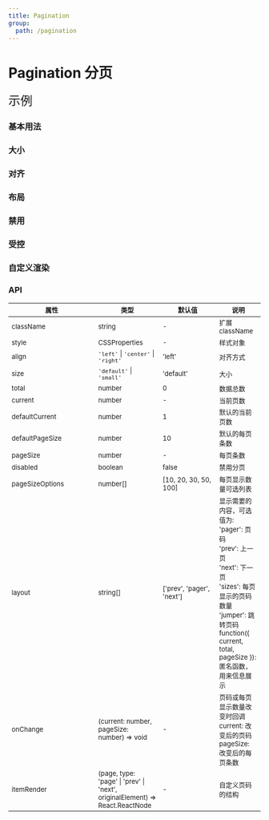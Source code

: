 ```yaml
---
title: Pagination
group:
  path: /pagination
---
```


# Pagination 分页

<font size='5'>示例</font>

### 基本用法

<code src="./demo/Basic.tsx"></code>

### 大小

<code src="./demo/Size.tsx" desc="内置了 2 种大小供选择，'small' | 'default', 默认为 'default'"></code>

### 对齐

<code src="./demo/Align.tsx" desc="设置 align 属性控制对齐, 'left' | 'center' | 'right' , 默认值为'left'"></code>

### 布局

<code src="./demo/Layout.tsx" desc="设置 layout 属性显示需要的内容, 默认值为['prev', 'pager', 'next']"></code>

### 禁用

<code src="./demo/Disabled.tsx" desc="设置 disabled 属性禁用分页"></code>

### 受控

<code src="./demo/Controlled.tsx" desc="受控的页码和显示条数,需要配合onChange使用"></code>

### 自定义渲染

<code src="./demo/Custom.tsx" desc="自定义上一页,下一页以及页码列表"></code>

<style>
table { font-size: 13px; }
table th:nth-child(1) { width: 160px; }
table th:nth-child(3) { width: 100px; }
</style>

### API

| 属性 | 类型 | 默认值 | 说明 |
| --- | --- | --- | --- |
| className | string | - | 扩展 className |
| style | CSSProperties | - | 样式对象 |
| align | `'left'` \| `'center'` \| `'right'` | 'left' | 对齐方式 |
| size | `'default'` \| `'small'` | 'default' | 大小 |
| total | number | 0 | 数据总数 |
| current | number | - | 当前页数 |
| defaultCurrent | number | 1 | 默认的当前页数 |
| defaultPageSize | number | 10 | 默认的每页条数 |
| pageSize | number | - | 每页条数 |
| disabled | boolean | false | 禁用分页 |
| pageSizeOptions | number[] | \[10, 20, 30, 50, 100] | 每页显示数量可选列表 |
| layout | string[] | \['prev', 'pager', 'next'] | 显示需要的内容，可选值为:<br />'pager': 页码<br />'prev': 上一页<br />'next': 下一页<br />'sizes': 每页显示的页码数量<br />'jumper': 跳转页码<br />function({ current, total, pageSize }): 匿名函数，用来信息展示 |
| onChange | (current: number, pageSize: number) => void | - | 页码或每页显示数量改变时回调<br />current: 改变后的页码<br />pageSize: 改变后的每页条数 |
| itemRender | (page, type: 'page' \| 'prev' \| 'next', originalElement) => React.ReactNode | - | 自定义页码的结构 |
